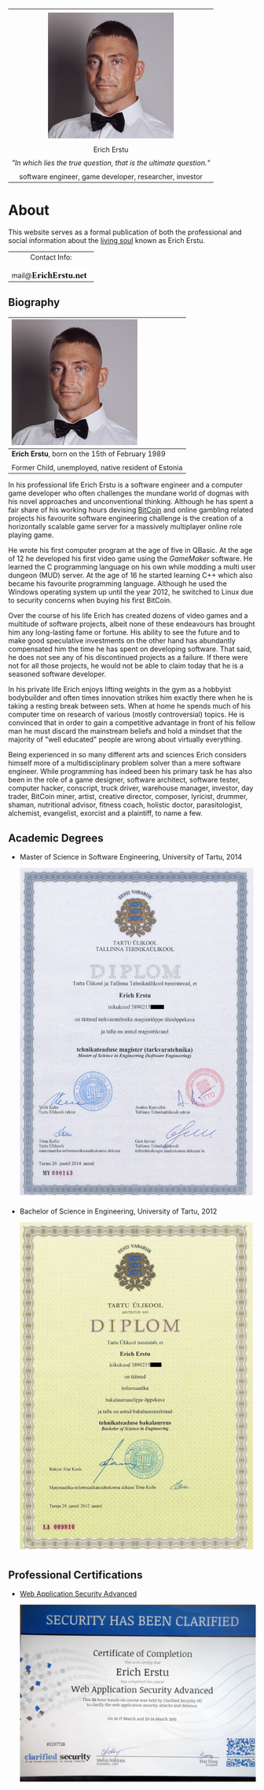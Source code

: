 |                                                                              |
| :--------------------------------------------------------------------------: |
|                                                                              |
|       ![Photo of Erich Erstu](../cv/avatar.jpg "Photo of Erich Erstu")       |
|                                                                              |
|                                  Erich Erstu                                 |
|                                                                              |
|      _"In which lies the true question, that is the ultimate question."_     |
|                                                                              |
|            software engineer, game developer, researcher, investor           |


# About ########################################################################

This website serves as a formal publication of both the professional and social
information about the [living soul][ref-1] known as Erich Erstu.

|                                                                              |
| :--------------------------------------------------------------------------: |
|                                Contact Info:                                 |
|                                                                              |
|         mail@![ErichErstu.net](./gfx/domain-name.png "Domain name")          |


## Biography ###################################################################

| ![Photo of Erich Erstu](../cv/avatar.jpg "Photo of Erich Erstu")             |
| :--------------------------------------------------------------------------- |
| **Erich Erstu**, born on the 15th of February 1989                           |
|                                                                              |
| Former Child, unemployed, native resident of Estonia                         |

In his professional life Erich Erstu is a software engineer and a computer game
developer who often challenges the mundane world of dogmas with his novel
approaches and unconventional thinking. Although he has spent a fair share of
his working hours devising [BitCoin][ref-2] and online gambling related projects
his favourite software engineering challenge is the creation of a horizontally
scalable game server for a massively multiplayer online role playing game.

He wrote his first computer program at the age of five in QBasic. At the age of
12 he developed his first video game using the _GameMaker_ software. He learned
the C programming language on his own while modding a multi user dungeon (MUD)
server. At the age of 16 he started learning C++ which also became his favourite
programming language. Although he used the Windows operating system up until the
year 2012, he switched to Linux due to security concerns when buying his first
BitCoin.

Over the course of his life Erich has created dozens of video games and a
multitude of software projects, albeit none of these endeavours has brought him
any long-lasting fame or fortune. His ability to see the future and to make good
speculative investments on the other hand has abundantly compensated him the
time he has spent on developing software. That said, he does not see any of his
discontinued projects as a failure. If there were not for all those projects, he
would not be able to claim today that he is a seasoned software developer.

In his private life Erich enjoys lifting weights in the gym as a hobbyist
bodybuilder and often times innovation strikes him exactly there when he is
taking a resting break between sets. When at home he spends much of his computer
time on research of various (mostly controversial) topics. He is convinced that
in order to gain a competitive advantage in front of his fellow man he must
discard the mainstream beliefs and hold a mindset that the majority of "well
educated" people are wrong about virtually everything.

Being experienced in so many different arts and sciences Erich considers himself
more of a multidisciplinary problem solver than a mere software engineer. While
programming has indeed been his primary task he has also been in the role of a
game designer, software architect, software tester, computer hacker, conscript,
truck driver, warehouse manager, investor, day trader, BitCoin miner, artist,
creative director, composer, lyricist, drummer, shaman, nutritional advisor,
fitness coach, holistic doctor, parasitologist, alchemist, evangelist, exorcist
and a plaintiff, to name a few.


## Academic Degrees ############################################################

  * Master of Science in Software Engineering, University of Tartu, 2014

    ![Image of Diploma](./gfx/diploma-msc.jpg "Master's Diploma")


  * Bachelor of Science in Engineering, University of Tartu, 2012

    ![Image of Diploma](./gfx/diploma-bsc.jpg "Bachelor's Diploma")


## Professional Certifications #################################################

  * [Web Application Security Advanced][ref-3]

    ![Image of Certificate](./gfx/cert-wasa.jpg "Certificate of Completion")


[ref-1]: https://www.biblegateway.com/passage/?search=Genesis+2%3A7&version=KJV
        "Reference to Genesis 2:7"
[ref-2]: https://papers.ssrn.com/sol3/papers.cfm?abstract_id=3440802
        "BitCoin Whitepaper by Craig Wright"
[ref-3]: http://www.clarifiedsecurity.com/web-application-security-training/
